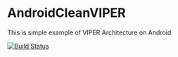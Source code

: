 # AndroidCleanVIPER
This is simple example of VIPER Architecture on Android

[![Build Status](https://travis-ci.org/AdamLuisSean/AndroidCleanVIPER.svg?branch=develop)](https://travis-ci.org/AdamLuisSean/AndroidCleanVIPER)
